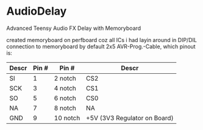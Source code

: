 # AudioDelay
Advanced Teensy Audio FX Delay with Memoryboard



created memoryboard on perfboard coz all ICs i had layin around in DIP/DIL
connection to memoryboard by default 2x5 AVR-Prog.-Cable, which pinout is:

 Descr | Pin # | Pin # | Descr
-------|-------|-------|-------
SI | 1 |  2 notch | CS2
SCK | 3 |  4 notch | CS1
SO | 5 |  6 notch | CS0
NA | 7 |  8 notch | NA
GND | 9 | 10 notch | +5V (3V3 Regulator on Board)
